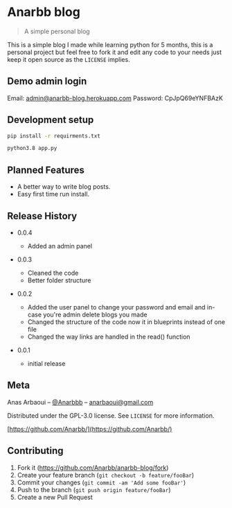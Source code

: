 # Anarbb blog
> A simple personal blog


This is a simple blog I made while learning python for 5 months, this is a personal project
but feel free to fork it and edit any code to your needs just keep it open source as the ``LICENSE`` implies.

## Demo admin login
Email: admin@anarbb-blog.herokuapp.com
Password: CpJpQ69eYNFBAzK
## Development setup
```sh
pip install -r requirments.txt
```
```sh
python3.8 app.py
```

## Planned Features
* A better way to write blog posts.
* Easy first time run install.

## Release History
* 0.0.4
    * Added an admin panel
    
* 0.0.3
    * Cleaned the code
    * Better folder structure 

* 0.0.2
    * Added the user panel to change your password and email and in-case you're admin delete blogs you made
    * Changed the structure of the code now it in blueprints instead of one file
    * Changed the way links are handled  in the read() function


* 0.0.1
    * initial release

## Meta

Anas Arbaoui – [@Anarbbb](https://twitter.com/Anarbbb) – anarbaoui@gmail.com

Distributed under the GPL-3.0 license. See ``LICENSE`` for more information.

[https://github.com/Anarbb/](https://github.com/Anarbb/)

## Contributing

1. Fork it (<https://github.com/Anarbb/anarbb-blog/fork>)
2. Create your feature branch (`git checkout -b feature/fooBar`)
3. Commit your changes (`git commit -am 'Add some fooBar'`)
4. Push to the branch (`git push origin feature/fooBar`)
5. Create a new Pull Request

